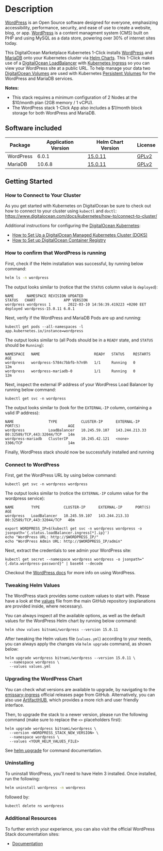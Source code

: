 # Description

[WordPress](https://wordpress.org/about/) is an Open Source software designed for everyone, emphasizing accessibility, performance, security, and ease of use to create a website, blog, or app. [WordPress](https://en.wikipedia.org/wiki/WordPress) is a content managment system (CMS) built on PHP and using MySQL as a data store, powering over 30% of internet sites today.

This DigitalOcean Marketplace Kubernetes 1-Click installs [WordPress](https://github.com/bitnami/charts/tree/master/bitnami/wordpress) and [MariaDB](https://github.com/bitnami/charts/tree/master/bitnami/mariadb) onto your Kubernetes cluster via [Helm Charts](https://helm.sh/). This 1-Click makes use of a [DigitalOcean LoadBalancer](https://www.digitalocean.com/products/load-balancer/) with [Kubernetes Ingress](https://kubernetes.io/docs/concepts/services-networking/ingress/) so you can view your WordPress site at a public URL. To help manage your data two [DigitalOcean Volumes](https://www.digitalocean.com/products/block-storage/) are used with Kubernetes [Persistent Volumes](https://kubernetes.io/docs/concepts/storage/persistent-volumes/) for the WordPress and MariaDB services.

**Notes:**

- This stack requires a minimum configuration of 2 Nodes at the $10/month plan (2GB memory / 1 vCPU).
- The WordPress stack 1-Click App also includes a $1/month block storage for both WordPress and MariaDB.

## Software included

| Package               | Application Version   | Helm Chart Version |License                                                                                    |
| ---| ---- | ---- | ------------- |
| WordPress | 6.0.1 | [15.0.11](https://artifacthub.io/packages/helm/bitnami/wordpress/15.0.11) | [GPLv2](https://wordpress.org/about/license/) |
| MariaDB | 10.6.8 | [15.0.11](https://artifacthub.io/packages/helm/bitnami/wordpress/1.0.22) | [GPLv2](https://mariadb.com/kb/en/library/mariadb-license/) |

## Getting Started

### How to Connect to Your Cluster

As you get started with Kubernetes on DigitalOcean be sure to check out how to connect to your cluster using `kubectl` and `doctl`:
<https://www.digitalocean.com/docs/kubernetes/how-to/connect-to-cluster/>

Additional instructions for configuring the [DigitalOcean Kubernetes](https://cloud.digitalocean.com/kubernetes/clusters/):

- [How to Set Up a DigitalOcean Managed Kubernetes Cluster (DOKS)](https://github.com/digitalocean/Kubernetes-Starter-Kit-Developers/tree/main/01-setup-DOKS#how-to-set-up-a-digitalocean-managed-kubernetes-cluster-doks)
- [How to Set up DigitalOcean Container Registry](https://github.com/digitalocean/Kubernetes-Starter-Kit-Developers/tree/main/02-setup-DOCR#how-to-set-up-digitalocean-container-registry)

### How to confirm that WordPress is running

First, check if the Helm installation was successful, by running below command:

```bash
helm ls -n wordpress
```

The output looks similar to (notice that the `STATUS` column value is `deployed`):

```text
NAME      NAMESPACE REVISION UPDATED                              STATUS   CHART             APP VERSION
wordpress wordpress 1        2022-03-10 14:56:39.419223 +0200 EET deployed wordpress-15.0.11 6.0.1
```

Next, verify if the WordPress and MariaDB Pods are up and running:

```console
kubectl get pods --all-namespaces -l app.kubernetes.io/instance=wordpress
```

The output looks similar to (all Pods should be in a `READY` state, and `STATUS` should be `Running`):

```text
NAMESPACE   NAME                         READY   STATUS    RESTARTS   AGE
wordpress   wordpress-5784c7bbfb-h7n9h   1/1     Running   0          12m
wordpress   wordpress-mariadb-0          1/1     Running   0          12m
```

Next, inspect the external IP address of your WordPress Load Balancer by running below command:

```console
kubectl get svc -n wordpress
```

The output looks similar to (look for the `EXTERNAL-IP` column, containing a valid IP address):

```text
NAME                TYPE           CLUSTER-IP      EXTERNAL-IP      PORT(S)                      AGE
wordpress           LoadBalancer   10.245.59.107   143.244.213.33   80:32589/TCP,443:32044/TCP   14m
wordpress-mariadb   ClusterIP      10.245.42.121   <none>           3306/TCP                     14m
```

Finally, WordPress stack should now be successfully installed and running

### Connect to WordPress

First, get the WordPress URL by using below command:

```console
kubectl get svc -n wordpress wordpress
```

The output looks similar to (notice the `EXTERNAL-IP` column value for the wordpress service):

```text
NAME        TYPE           CLUSTER-IP      EXTERNAL-IP      PORT(S)                      AGE
wordpress   LoadBalancer   10.245.59.107   143.244.213.33   80:32589/TCP,443:32044/TCP   46m
```

```console
export WORDPRESS_IP=$(kubectl get svc -n wordpress wordpress -o jsonpath='{.status.loadBalancer.ingress[*].ip}')
echo "WordPress URL: http://$WORDPRESS_IP/"
echo "WordPress Admin URL: http://$WORDPRESS_IP/admin"
```

Next, extract the credentials to see admin your WordPress site:

```console
kubectl get secret --namespace wordpress wordpress -o jsonpath="{.data.wordpress-password}" | base64 --decode
```

Checkout the [WordPress docs](https://wordpress.org/support/) for more info on using WordPress.

### Tweaking Helm Values

The WordPress stack provides some custom values to start with. Please have a look at the [values](./values.yml) file from the main GitHub repository (explanations are provided inside, where necessary).

You can always inspect all the available options, as well as the default values for the WordPress Helm chart by running below command:

```console
helm show values bitnami/wordpress --version 15.0.11
```

After tweaking the Helm values file (`values.yml`) according to your needs, you can always apply the changes via `helm upgrade` command, as shown below:

```console
helm upgrade wordpress bitnami/wordpress --version 15.0.11 \
  --namespace wordpress \
  --values values.yml
```

### Upgrading the WordPress Chart

You can check what versions are available to upgrade, by navigating to the [emissary-ingress](https://github.com/emissary-ingress/emissary) official releases page from GitHub. Alternatively, you can also use [ArtifactHUB](https://artifacthub.io/packages/helm/datawire/edge-stack), which provides a more rich and user friendly interface.

Then, to upgrade the stack to a newer version, please run the following command (make sure to replace the `<>` placeholders first):

```console
helm upgrade wordpress bitnami/wordpress \
  --version <WORDPRESS_STACK_NEW_VERSION> \
  --namespace wordpress \
  --values <YOUR_HELM_VALUES_FILE>
```

See [helm upgrade](https://helm.sh/docs/helm/helm_upgrade/) for command documentation.

### Uninstalling

To uninstall WordPress, you'll need to have Helm 3 installed. Once installed, run the following:

```bash
helm uninstall wordpress -n wordpress
```

followed by:

```bash
kubectl delete ns wordpress
```

### Additional Resources

To further enrich your experience, you can also visit the official WordPress Stack documentation sites:

- [Documentation](https://github.com/bitnami/charts/tree/master/bitnami/wordpress)
